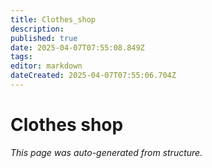 ```yaml
---
title: Clothes_shop
description: 
published: true
date: 2025-04-07T07:55:08.849Z
tags: 
editor: markdown
dateCreated: 2025-04-07T07:55:06.704Z
---
```


# Clothes shop

*This page was auto-generated from structure.*